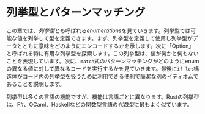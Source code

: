 # 列挙型とパターンマッチング

この章では、*列挙型*とも呼ばれる*enumerations*を見ていきます。列挙型では可能な値を列挙して型を定義できます。まず、列挙型を定義して使用し列挙型がデータとともに意味をどのようにエンコードするかを示します。次に「Option」と呼ばれる特に有用な列挙型を探索します。この列挙型は、値が何かと何もないことを表現しています。次に、`match`式のパターンマッチングがどのようにenumの異なる値に対して異なるコードを実行するかを見ていきます。最後に`if let`構造体がコード内の列挙型を扱うために利用できる便利で簡潔な別のイディオムであることを説明します。

列挙型は多くの言語の機能ですが、機能は言語ごとに異なります。Rustの列挙型は、F#、OCaml、Haskellなどの関数型言語の*代数型*に最もよく似ています。

